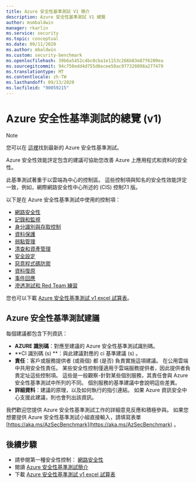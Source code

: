 ```yaml
---
title: Azure 安全性基準測試 V1 簡介
description: Azure 安全性基準測試 V1 總覽
author: msmbaldwin
manager: rkarlin
ms.service: security
ms.topic: conceptual
ms.date: 09/11/2020
ms.author: mbaldwin
ms.custom: security-benchmark
ms.openlocfilehash: 39b6a5452c4bc0cba1e1153c266b83e87f6209ea
ms.sourcegitcommit: 94c750edd4d755d6ecee50ac977328098a277479
ms.translationtype: MT
ms.contentlocale: zh-TW
ms.lasthandoff: 09/13/2020
ms.locfileid: "90059215"
---
```

# <a name="overview-of-the-azure-security-benchmark-v1"></a>Azure 安全性基準測試的總覽 (v1) 

> [!NOTE]
> 您可以在 [這裡](overview.md)找到最新的 Azure 安全性基準測試。

Azure 安全性效能評定包含的建議可協助您改善 Azure 上應用程式和資料的安全性。

此基準測試著重于以雲端為中心的控制區。 這些控制項與知名的安全性效能評定一致，例如，網際網路安全性中心所述的 (CIS) 控制7.1 版。

以下是在 Azure 安全性基準測試中使用的控制項： 

- [網路安全性](security-control-network-security.md)
- [記錄和監視](security-control-logging-monitoring.md)
- [身分識別與存取控制](security-control-identity-access-control.md)
- [資料保護](security-control-data-protection.md)
- [弱點管理](security-control-vulnerability-management.md)
- [清查和資產管理](security-control-inventory-asset-management.md)
- [安全設定](security-control-secure-configuration.md)
- [惡意程式碼防禦](security-control-malware-defense.md)
- [資料復原](security-control-data-recovery.md)
- [事件回應](security-control-incident-response.md)
- [滲透測試和 Red Team 練習](security-control-penetration-tests-red-team-exercises.md)

您也可以下載 [Azure 安全性基準測試 v1 excel 試算表](https://github.com/MicrosoftDocs/SecurityBenchmarks/tree/master/spreadsheets)。

## <a name="azure-security-benchmark-recommendations"></a>Azure 安全性基準測試建議 

每個建議都包含下列資訊： 

- **AZURE 識別碼**：對應至建議的 Azure 安全性基準測試識別碼。 
- **CI 識別碼 (s) **：與此建議對應的 ci 基準建議 (s) 。  
- **責任**：客戶或服務提供者 (或兩個) 都 (是否) 負責實施這項建議。 在公用雲端中共用安全性責任。 某些安全性控制僅適用于雲端服務提供者，因此提供者負責定址這些控制項。 這些是一般觀察-針對某些個別服務，其責任會與 Azure 安全性基準測試中所列的不同。 個別服務的基準建議中會說明這些差異。 
- **詳細資料**：建議的原理，以及如何執行的指引連結。 如果 Azure 資訊安全中心支援此建議，則也會列出該資訊。

我們歡迎您提供 Azure 安全性基準測試工作的詳細意見反應和積極參與。 如果您想要提供 Azure 安全性基準測試小組直接輸入，請填寫表單 [https://aka.ms/AzSecBenchmark](https://aka.ms/AzSecBenchmark) 。

## <a name="next-steps"></a>後續步驟

- 請參閱第一種安全性控制： [網路安全性](security-control-network-security.md)
- 閱讀 [Azure 安全性基準測試簡介](introduction.md)
- 下載 [Azure 安全性基準測試 v1 excel 試算表](https://github.com/MicrosoftDocs/SecurityBenchmarks/tree/master/spreadsheets)
